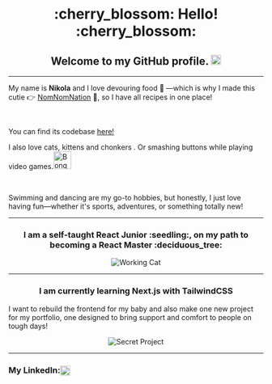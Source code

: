 <h1 align="center"> :cherry_blossom: Hello! :cherry_blossom: </h1>

<h2 align="center"> Welcome to my GitHub profile. <img src="https://camo.githubusercontent.com/5ad6679a100599b10c6833c4c4eb5e7128b58e66a1f95f77fb87bfc791b4dd24/68747470733a2f2f63756c746f667468657061727479706172726f742e636f6d2f706172726f74732f68642f676974687562706172726f742e676966" width="20"> </h2>

---

My name is **Nikola** and I love devouring food :pizza: —which is why I made this cutie :point_right: [NomNomNation](https://nomnomnation.vercel.app/) :green_heart:, so I have all recipes in one place!

<br>

You can find its codebase [here!](https://github.com/Tunyacek/Recipe-App)

I also love cats, kittens and chonkers .
Or smashing buttons while playing video games.<img src="https://user-images.githubusercontent.com/74038190/226127923-0e8b7792-7b3c-462b-951b-63c96ba1a5af.gif" alt="Bongo Cat" width="35">

<br>

Swimming and dancing are my go-to hobbies, but honestly, I just love having fun—whether it's sports, adventures, or something totally new!

---

<h3 align="center"> I am a self-taught React Junior :seedling:, on my path to becoming a React Master :deciduous_tree: </h3>

<p align="center">
  <img src="https://user-images.githubusercontent.com/74038190/216649417-9acc58df-9186-4132-ad43-819a57babb67.gif" alt="Working Cat">
</p>

---

<h3 align="center">I am currently learning Next.js with TailwindCSS</h3>

I want to rebuild the frontend for my baby and also make one new project for my portfolio, one designed to bring support and comfort to people on tough days!

<p align="center">
  <img src="https://user-images.githubusercontent.com/74038190/236544207-c4f427b3-be04-4cfe-a3d2-2eabb0d2de73.gif" alt="Secret Project">
</p>

---

<h3>My LinkedIn:<a href="https://www.linkedin.com/in/nik-berankova/" style="display: inline-block; vertical-align: middle;">
<img src="https://upload.wikimedia.org/wikipedia/commons/c/ca/LinkedIn_logo_initials.png" alt="LinkedIn" width="20">
</a>
</h3>
